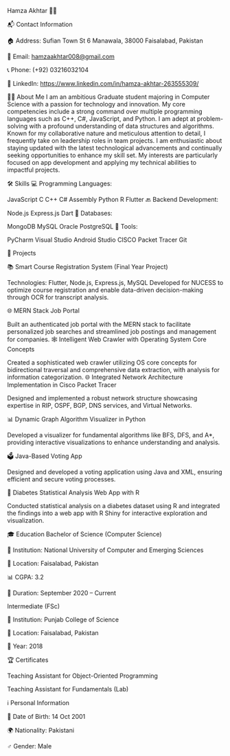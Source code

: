 Hamza Akhtar 🧑‍💻

📬 Contact Information

🏠 Address: Sufian Town St 6 Manawala, 38000 Faisalabad, Pakistan

📧 Email: hamzaakhtar008@gmail.com

📞 Phone: (+92) 03216032104

🔗 LinkedIn: https://www.linkedin.com/in/hamza-akhtar-263555309/

👨‍🎓 About Me
I am an ambitious Graduate student majoring in Computer Science with a passion for technology and innovation. My core competencies include a strong command over multiple programming languages such as C++, C#, JavaScript, and Python. I am adept at problem-solving with a profound understanding of data structures and algorithms. Known for my collaborative nature and meticulous attention to detail, I frequently take on leadership roles in team projects. I am enthusiastic about staying updated with the latest technological advancements and continually seeking opportunities to enhance my skill set. My interests are particularly focused on app development and applying my technical abilities to impactful projects.

🛠️ Skills
💻 Programming Languages:

JavaScript
C
C++
C#
Assembly
Python
R
Flutter
🔙 Backend Development:

Node.js
Express.js
Dart
💾 Databases:

MongoDB
MySQL
Oracle
PostgreSQL
🔧 Tools:

PyCharm
Visual Studio
Android Studio
CISCO Packet Tracer
Git

📂 Projects

📚 Smart Course Registration System (Final Year Project)

Technologies: Flutter, Node.js, Express.js, MySQL
Developed for NUCESS to optimize course registration and enable data-driven decision-making through OCR for transcript analysis.

🌐 MERN Stack Job Portal


Built an authenticated job portal with the MERN stack to facilitate personalized job searches and streamlined job postings and management for companies.
🕸️ Intelligent Web Crawler with Operating System Core Concepts

Created a sophisticated web crawler utilizing OS core concepts for bidirectional traversal and comprehensive data extraction, with analysis for information categorization.
🌐 Integrated Network Architecture Implementation in Cisco Packet Tracer


Designed and implemented a robust network structure showcasing expertise in RIP, OSPF, BGP, DNS services, and Virtual Networks.

📊 Dynamic Graph Algorithm Visualizer in Python


Developed a visualizer for fundamental algorithms like BFS, DFS, and A*, providing interactive visualizations to enhance understanding and analysis.

🗳️ Java-Based Voting App


Designed and developed a voting application using Java and XML, ensuring efficient and secure voting processes.

🔬 Diabetes Statistical Analysis Web App with R


Conducted statistical analysis on a diabetes dataset using R and integrated the findings into a web app with R Shiny for interactive exploration and visualization.

🎓 Education
Bachelor of Science (Computer Science)

🏫 Institution: National University of Computer and Emerging Sciences

📍 Location: Faisalabad, Pakistan

📊 CGPA: 3.2

📅 Duration: September 2020 – Current

Intermediate (FSc)

🏫 Institution: Punjab College of Science

📍 Location: Faisalabad, Pakistan

📅 Year: 2018

🏆 Certificates

Teaching Assistant for Object-Oriented Programming

Teaching Assistant for Fundamentals (Lab)

ℹ️ Personal Information

🎂 Date of Birth: 14 Oct 2001

🌍 Nationality: Pakistani

♂️ Gender: Male

